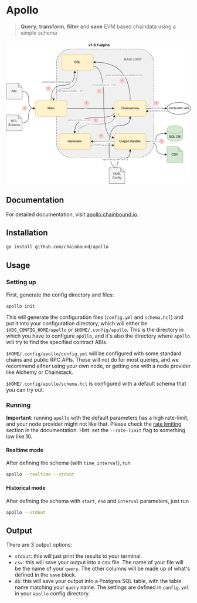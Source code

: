 # Apollo
> **Query**, **transform**, **filter** and **save** EVM based chaindata using a simple schema

![apollo-diagram drawio](./docs/apollo-flow.png)

## Documentation
For detailed documentation, visit [apollo.chainbound.io](https://apollo.chainbound.io).

## Installation
```bash
go install github.com/chainbound/apollo
```

## Usage
### Setting up
First, generate the config directory and files:
```
apollo init
```
This will generate the configuration files (`config.yml` and `schema.hcl`) and put it into your configuration
directory, which will either be `$XDG_CONFIG_HOME/apollo` or `$HOME/.config/apollo`. This is the directory
in which you have to configure `apollo`, and it's also the directory where `apollo` will try to find the specified
contract ABIs.

`$HOME/.config/apollo/config.yml` will be configured with some standard chains and public RPC APIs. These will not do
for most queries, and we recommend either using your own node, or getting one with a node provider
like Alchemy or Chainstack.

`$HOME/.config/apollo/schema.hcl` is configured with a default schema that you can try out.

### Running
**Important**: running `apollo` with the default parameters has a high rate-limit, and your node provider might not like that.
Please check the [rate limiting](https://apollo.chainbound.io/getting-started#rate-limiting) section in the documentation. Hint:
set the `--rate-limit` flag to something low like 10.

#### Realtime mode
After defining the schema (with `time_interval`), run
```bash
apollo --realtime --stdout
```

#### Historical mode
After defining the schema with `start`, `end` and `interval` parameters, just run
```bash
apollo --stdout
```

## Output
There are 3 output options:
* `stdout`: this will just print the results to your terminal.
* `csv`: this will save your output into a csv file. The name of your file will be the name of your `query`. The other columns
will be made up of what's defined in the `save` block.
* `db`: this will save your output into a Postgres SQL table, with the table name matching your `query` name. The settings are defined in `config.yml` in your `apollo` config directory.
